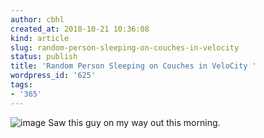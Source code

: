 ```yaml
---
author: cbhl
created_at: 2010-10-21 10:36:08
kind: article
slug: random-person-sleeping-on-couches-in-velocity
status: publish
title: 'Random Person Sleeping on Couches in VeloCity '
wordpress_id: '625'
tags:
- '365'
---
```


![image](http://images.azuresky.ca/blog/wp-content/uploads/2010/10/wpid-IMG_20101021_094623.jpg)
Saw this guy on my way out this morning.
